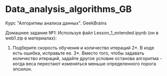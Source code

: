 # Data_analysis_algorithms_GB
Курс "Алгоритмы анализа данных". GeekBrains 

Домашнее задание №1:
Используя файл Lesson_1_extended.ipynb (он в web1.zip в материалах):

1. Подберите скорость обучения и количество итераций
2*. В коде есть ошибка, исправьте ее.
3*. Вместо того, чтобы задавать количество итераций, задайте другое условие останова алгоритма - когда веса перестают изменяться меньше определенного порога эпсилон.